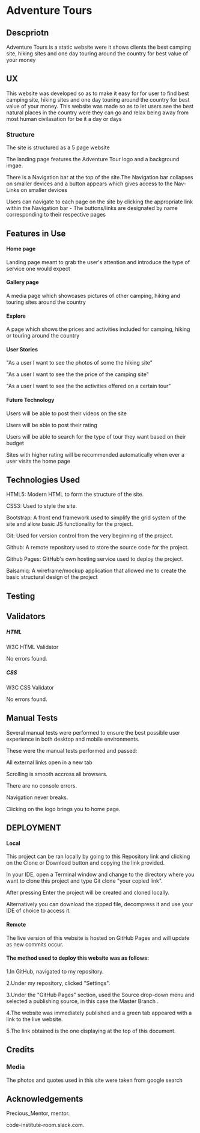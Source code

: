 # Adventure Tours

## Descpriotn 

 Adventure Tours is a static website were it shows clients the best camping site, hiking sites and one day touring around the country for best value of your
 money

## UX

This website was developed so as to make it easy for for user to find best camping site, hiking sites and one day touring around the country for best value of your
money. This website was made so as to let users see the best natural places in the country were they can go and relax being away from most human civilasation for be it a day or days 

### Structure

The site is structured as a 5 page website

The landing page features the Adventure Tour logo and a background imgae.

There is a Navigation bar at the top of the site.The Navigation bar collapses on smaller devices and a button appears which gives access to the Nav-Links on smaller devices

Users can navigate to each page on the site by clicking the appropriate link within the Navigation bar - The buttons/links are designated by name corresponding to their respective pages


## Features in Use

#### Home page

Landing page meant to grab the user's attention and introduce the type of service one would expect

#### Gallery page 

A media page which showcases pictures of other camping, hiking and touring sites around the country

#### Explore

A page which shows the prices and activities included for camping, hiking or touring around the country

#### User Stories

"As a user l want to see the photos of some the hiking site"

"As a user l want to see the the price of the camping site"

"As a user l want to see the the activities offered on a certain tour"

#### Future Technology 
Users will be able to post their videos on the site

Users will be able to post their rating 

Users will be able to search for the type of tour they want based on their budget

Sites with higher rating will be recommended automatically when ever a user visits the home page

## Technologies Used
 
HTML5: Modern HTML to form the structure of the site.

CSS3: Used to style the site.

Bootstrap: A front end framework used to simplify the grid system of the site and allow basic JS functionality for the project.

Git: Used for version control from the very beginning of the project.

Github: A remote repository used to store the source code for the project.

Github Pages: GitHub's own hosting service used to deploy the project.

Balsamiq: A wireframe/mockup application that allowed me to create the basic structural design of the project

## Testing 

## Validators
##### HTML

W3C HTML Validator

No errors found.

##### CSS
W3C CSS Validator

No errors found.

## Manual Tests
Several manual tests were performed to ensure the best possible user experience in both desktop and mobile environments. 

These were the manual tests performed and passed:


All external links open in a new tab

Scrolling is smooth accross all browsers.

There are no console errors.

Navigation never breaks.

Clicking on the logo brings you to home page.


## DEPLOYMENT

#### Local
This project can be ran locally by going to this Repository link and clicking on the Clone or Download button and copying the link provided.


In your IDE, open a Terminal window and change to the directory where you want to clone this project and type Git clone "your copied link".

After pressing Enter the project will be created and cloned locally.

Alternatively you can download the zipped file, decompress it and use your IDE of choice to access it.


#### Remote
The live version of this website is hosted on GitHub Pages and will update as new commits occur.

#### The method used to deploy this website was as follows:

1.In GitHub, navigated to my repository.

2.Under my repository, clicked "Settings".

3.Under the "GitHub Pages" section, used the Source drop-down menu and selected a publishing source, in this case the Master Branch .

4.The website was immediately published and a green tab appeared with a link to the live website.

5.The link obtained is the one displaying at the top of this document.


## Credits

### Media
The photos and quotes used in this site were taken from google search

## Acknowledgements
Precious_Mentor, mentor.

code-institute-room.slack.com. 

